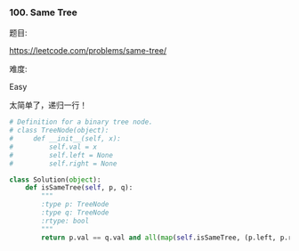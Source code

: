 ### 100. Same Tree

题目:

<https://leetcode.com/problems/same-tree/>


难度:

Easy


太简单了，递归一行！


```python
# Definition for a binary tree node.
# class TreeNode(object):
#     def __init__(self, x):
#         self.val = x
#         self.left = None
#         self.right = None

class Solution(object):
    def isSameTree(self, p, q):
        """
        :type p: TreeNode
        :type q: TreeNode
        :rtype: bool
        """
        return p.val == q.val and all(map(self.isSameTree, (p.left, p.right), (q.left, q.right))) if p and q else p is q
```

